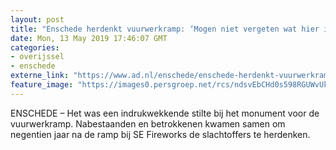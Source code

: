 ```yaml
---
layout: post
title: "Enschede herdenkt vuurwerkramp: ‘Mogen niet vergeten wat hier is gebeurd’"
date: Mon, 13 May 2019 17:46:07 GMT
categories: 
- overijssel 
- enschede 
externe_link: "https://www.ad.nl/enschede/enschede-herdenkt-vuurwerkramp-mogen-niet-vergeten-wat-hier-is-gebeurd~a08e4bb67/"
feature_image: "https://images0.persgroep.net/rcs/ndsvEbCHd0s598RGUWvUkGpxV0I/diocontent/148246006/_fitwidth/400/?appId=21791a8992982cd8da851550a453bd7f&quality=0.7"
---
```


ENSCHEDE – Het was een indrukwekkende stilte bij het monument voor de vuurwerkramp. Nabestaanden en betrokkenen kwamen samen om negentien jaar na de ramp bij SE Fireworks de slachtoffers te herdenken.
